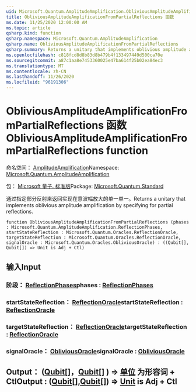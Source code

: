 ```yaml
---
uid: Microsoft.Quantum.AmplitudeAmplification.ObliviousAmplitudeAmplificationFromPartialReflections
title: ObliviousAmplitudeAmplificationFromPartialReflections 函数
ms.date: 11/25/2020 12:00:00 AM
ms.topic: article
qsharp.kind: function
qsharp.namespace: Microsoft.Quantum.AmplitudeAmplification
qsharp.name: ObliviousAmplitudeAmplificationFromPartialReflections
qsharp.summary: Returns a unitary that implements oblivious amplitude amplification by specifying for partial reflections.
ms.openlocfilehash: c818fcd8d8b83d8b479b4f133497449d500ca70e
ms.sourcegitcommit: a87c1aa8e7453360025e47ba614f25b02ea84ec3
ms.translationtype: MT
ms.contentlocale: zh-CN
ms.lasthandoff: 11/26/2020
ms.locfileid: "96191306"
---
```

# <a name="obliviousamplitudeamplificationfrompartialreflections-function"></a><span data-ttu-id="f0b76-102">ObliviousAmplitudeAmplificationFromPartialReflections 函数</span><span class="sxs-lookup"><span data-stu-id="f0b76-102">ObliviousAmplitudeAmplificationFromPartialReflections function</span></span>

<span data-ttu-id="f0b76-103">命名空间： [AmplitudeAmplification](xref:Microsoft.Quantum.AmplitudeAmplification)</span><span class="sxs-lookup"><span data-stu-id="f0b76-103">Namespace: [Microsoft.Quantum.AmplitudeAmplification](xref:Microsoft.Quantum.AmplitudeAmplification)</span></span>

<span data-ttu-id="f0b76-104">包： [Microsoft 量子. 标准版](https://nuget.org/packages/Microsoft.Quantum.Standard)</span><span class="sxs-lookup"><span data-stu-id="f0b76-104">Package: [Microsoft.Quantum.Standard](https://nuget.org/packages/Microsoft.Quantum.Standard)</span></span>


<span data-ttu-id="f0b76-105">通过指定部分反射来返回实现在意波幅放大的单一单一。</span><span class="sxs-lookup"><span data-stu-id="f0b76-105">Returns a unitary that implements oblivious amplitude amplification by specifying for partial reflections.</span></span>

```qsharp
function ObliviousAmplitudeAmplificationFromPartialReflections (phases : Microsoft.Quantum.AmplitudeAmplification.ReflectionPhases, startStateReflection : Microsoft.Quantum.Oracles.ReflectionOracle, targetStateReflection : Microsoft.Quantum.Oracles.ReflectionOracle, signalOracle : Microsoft.Quantum.Oracles.ObliviousOracle) : ((Qubit[], Qubit[]) => Unit is Adj + Ctl)
```


## <a name="input"></a><span data-ttu-id="f0b76-106">输入</span><span class="sxs-lookup"><span data-stu-id="f0b76-106">Input</span></span>

### <a name="phases--reflectionphases"></a><span data-ttu-id="f0b76-107">阶段： [ReflectionPhases](xref:Microsoft.Quantum.AmplitudeAmplification.ReflectionPhases)</span><span class="sxs-lookup"><span data-stu-id="f0b76-107">phases : [ReflectionPhases](xref:Microsoft.Quantum.AmplitudeAmplification.ReflectionPhases)</span></span>




### <a name="startstatereflection--reflectionoracle"></a><span data-ttu-id="f0b76-108">startStateReflection： [ReflectionOracle](xref:Microsoft.Quantum.Oracles.ReflectionOracle)</span><span class="sxs-lookup"><span data-stu-id="f0b76-108">startStateReflection : [ReflectionOracle](xref:Microsoft.Quantum.Oracles.ReflectionOracle)</span></span>




### <a name="targetstatereflection--reflectionoracle"></a><span data-ttu-id="f0b76-109">targetStateReflection： [ReflectionOracle](xref:Microsoft.Quantum.Oracles.ReflectionOracle)</span><span class="sxs-lookup"><span data-stu-id="f0b76-109">targetStateReflection : [ReflectionOracle](xref:Microsoft.Quantum.Oracles.ReflectionOracle)</span></span>




### <a name="signaloracle--obliviousoracle"></a><span data-ttu-id="f0b76-110">signalOracle： [ObliviousOracle](xref:Microsoft.Quantum.Oracles.ObliviousOracle)</span><span class="sxs-lookup"><span data-stu-id="f0b76-110">signalOracle : [ObliviousOracle](xref:Microsoft.Quantum.Oracles.ObliviousOracle)</span></span>





## <a name="output--qubitqubit--unit--is-adj--ctl"></a><span data-ttu-id="f0b76-111">Output： ([Qubit](xref:microsoft.quantum.lang-ref.qubit)[]，[Qubit](xref:microsoft.quantum.lang-ref.qubit)[] ) => [单位](xref:microsoft.quantum.lang-ref.unit)  为形容词 + Ctl</span><span class="sxs-lookup"><span data-stu-id="f0b76-111">Output : ([Qubit](xref:microsoft.quantum.lang-ref.qubit)[],[Qubit](xref:microsoft.quantum.lang-ref.qubit)[]) => [Unit](xref:microsoft.quantum.lang-ref.unit)  is Adj + Ctl</span></span>

